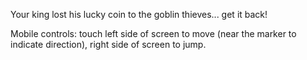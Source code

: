 Your king lost his lucky coin to the goblin thieves... get it back!

Mobile controls: touch left side of screen to move (near the marker to indicate direction), right side of screen to jump.